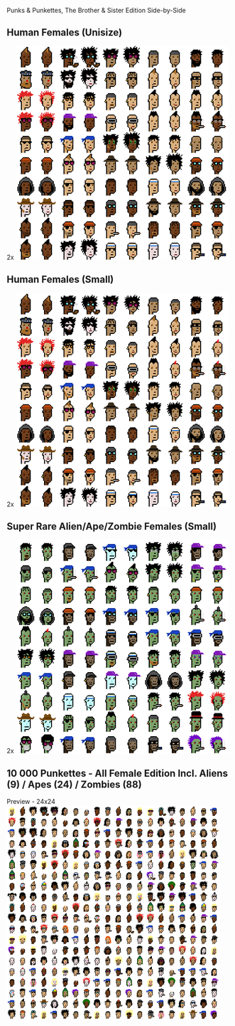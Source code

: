 Punks & Punkettes, The Brother & Sister Edition Side-by-Side


## Human Females (Unisize)

2x
![](i/punkettes_unisize@2x.png)


## Human Females (Small)

2x
![](i/punkettes_small@2x.png)


## Super Rare Alien/Ape/Zombie Females (Small)

2x
![](i/punkettes_superrare@2x.png)



## 10 000 Punkettes - All Female Edition Incl. Aliens (9) / Apes (24) / Zombies (88)

Preview - 24x24
![](i/punkettes_preview.png)


